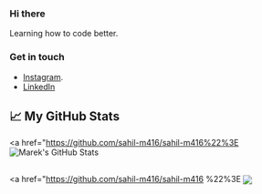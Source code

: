 ### Hi there 

Learning how to code better.
###   Get in touch

 - [Instagram](instagram.com/sahil_saify_).
 - [LinkedIn](https://www.linkedin.com/in/pranay-prajapati-ba510b185/)

## &#x1f4c8; My GitHub Stats

<a href="https://github.com/sahil-m416/sahil-m416%22%3E
  <img align="center" src="https://github-readme-stats.vercel.app/api?username=sahil-m416&show_icons=true&line_height=27&count_private=true&title_color=ffffff&text_color=c9cacc&icon_color=2bbc8a&bg_color=1d1f21" alt="Marek's GitHub Stats" />
</a>

## 

<a href="https://github.com/sahil-m416/sahil-m416 %22%3E
  <img align="center" src="https://github-readme-stats.vercel.app/api/top-langs/?username=sahil-m416&title_color=ffffff&text_color=c9cacc&icon_color=2bbc8a&bg_color=1d1f21&langs_count=10&layout=compact" />
</a>

<!--
pranay101/pranay101 is a  special  repository because its README.md (this file) appears on your GitHub profile.

Here are some ideas to get you started:

-  I’m currently working on ...
-  I’m currently learning ...
-  I’m looking to collaborate on ...
-  I’m looking for help with ...
-  Ask me about ...
-  How to reach me: ...
-  Pronouns: ...
-  Fun fact: ...
-->
